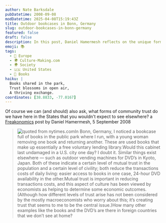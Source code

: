 ```yaml
---
author: Nate Barksdale
pubDatetime: 2008-09-08
modDatetime: 2025-04-08T15:19:43Z
title: Outdoor bookcases in Bonn, Germany
slug: outdoor-bookcases-in-bonn-germany
featured: false
draft: false
description: In this post, Daniel Hamermesh reflects on the unique forms of community trust observed in Germany compared to the United States, particularly regarding public sharing initiatives like outdoor lending libraries.
emoji: 📚
tags:
  - 🍷 Europe
  - 🌍 Culture-Making.com
  - 🌍 Society
  - 🇺🇸 United States
  - 📖 Books
haiku: |
  Books shared in the park,  
  Trust blossoms in open air,  
  A thriving exchange.
coordinates: [38.8833, -77.0167]
---
```


Of course we can (and should) also ask, what forms of community trust do we have here in the States that you wouldn't expect to see elsewhere? a [Freakonomics](http://freakonomics.blogs.nytimes.com/2008/09/05/you-cant-have-outdoor-bookshelves-in-every-city/) post by Daniel Hamermesh, 5 September 2008

> ![quoted from nytimes.com](http://culture-making.com/media/pubcase_210.jpg)In Bonn, Germany, I noticed a bookcase full of books in the public park where I run, with a young woman removing one book and returning another. These are used books that make up essentially a free voluntary lending library.Would this cabinet last undamaged in a U.S. city one day? I doubt it. Similar things exist elsewhere — such as outdoor vending machines for DVD’s in Kyoto, Japan. Both of these indicate a certain level of mutual trust in the population and a certain level of civility; both reduce the transactions costs of daily living: easier access to books in one case, 24-hour DVD availability in the other.Mutual trust is important in reducing transactions costs, and this aspect of culture has been viewed by economists as helping to determine some economic outcomes. (Although how different levels of trust arise has not been considered by the mostly macroeconomists who worry about this; it’s creating trust that seems to me to be the central issue.)How many other examples like the books and the DVD’s are there in foreign countries that we don’t see at home?
